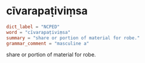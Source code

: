 # cīvarapaṭiviṃsa

``` toml
dict_label = "NCPED"
word = "cīvarapaṭiviṃsa"
summary = "share or portion of material for robe."
grammar_comment = "masculine a"
```

share or portion of material for robe.

